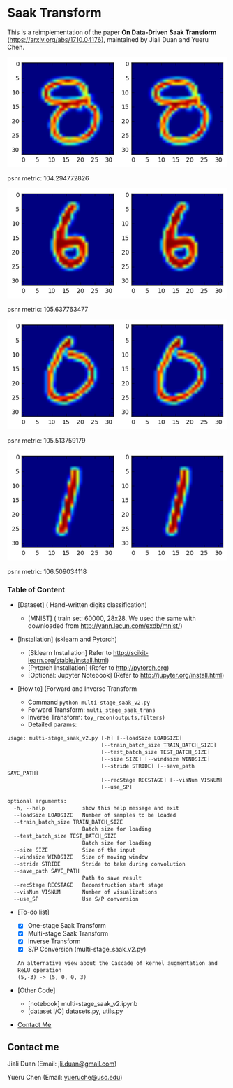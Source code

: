 # Saak Transform 

This is a reimplementation of the paper **On Data-Driven Saak Transform** (https://arxiv.org/abs/1710.04176),  maintained by Jiali Duan and Yueru Chen.

![png](pic/output_14_0.png)

psnr metric: 104.294772826

![png](pic/output_14_2.png)

psnr metric: 105.637763477

![png](pic/output_14_4.png)

psnr metric: 105.513759179

![png](pic/output_14_6.png)

psnr metric: 106.509034118


### Table of Content

- [Dataset] ( Hand-written digits classification)
	* [MNIST] ( train set: 60000, 28x28. We used the same with downloaded from http://yann.lecun.com/exdb/mnist/)

- [Installation] (sklearn and Pytorch)
	* [Sklearn Installation] Refer to http://scikit-learn.org/stable/install.html)
	* [Pytorch Installation] (Refer to http://pytorch.org)
	* [Optional: Jupyter Notebook] (Refer to http://jupyter.org/install.html)

- [How to] (Forward and Inverse Transform
    * Command `python multi-stage_saak_v2.py`
	* Forward Transform: `multi_stage_saak_trans`
	* Inverse Transform: `toy_recon(outputs,filters)`
	* Detailed params:
```
usage: multi-stage_saak_v2.py [-h] [--loadSize LOADSIZE]
                              [--train_batch_size TRAIN_BATCH_SIZE]
                              [--test_batch_size TEST_BATCH_SIZE]
                              [--size SIZE] [--windsize WINDSIZE]
                              [--stride STRIDE] [--save_path SAVE_PATH]
                              [--recStage RECSTAGE] [--visNum VISNUM]
                              [--use_SP]

optional arguments:
  -h, --help            show this help message and exit
  --loadSize LOADSIZE   Number of samples to be loaded
  --train_batch_size TRAIN_BATCH_SIZE
                        Batch size for loading
  --test_batch_size TEST_BATCH_SIZE
                        Batch size for loading
  --size SIZE           Size of the input
  --windsize WINDSIZE   Size of moving window
  --stride STRIDE       Stride to take during convolution
  --save_path SAVE_PATH
                        Path to save result
  --recStage RECSTAGE   Reconstruction start stage
  --visNum VISNUM       Number of visualizations
  --use_SP              Use S/P conversion
```

- [To-do list]
	- [x] One-stage Saak Transform
	- [x] Multi-stage Saak Transform
	- [x] Inverse Transform
	- [x] S/P Conversion (multi-stage_saak_v2.py)
	```
	An alternative view about the Cascade of kernel augmentation and ReLU operation
	(5,-3) -> (5, 0, 0, 3)
	```

- [Other Code] 
	- [notebook] multi-stage_saak_v2.ipynb
	- [dataset I/O] datasets.py, utils.py

- [Contact Me](#Contact-me)


## Contact me

Jiali Duan (Email: jli.duan@gmail.com)

Yueru Chen (Email: yueruche@usc.edu)
